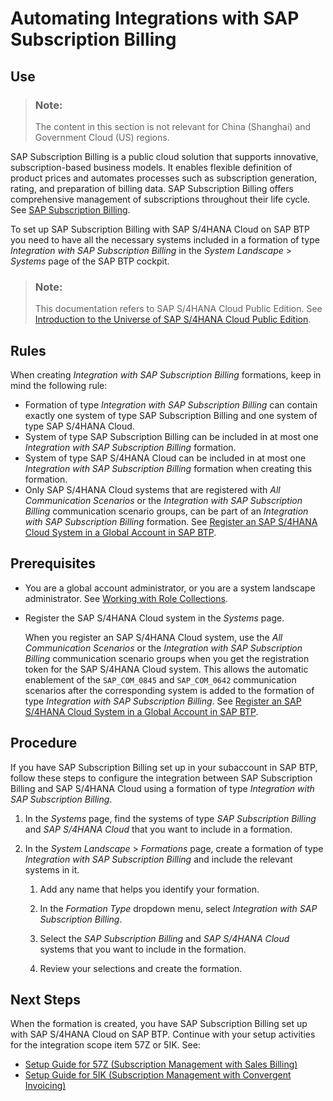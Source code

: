 <!-- loio08f42b2327f6472ba44b9ef9e631450f -->

# Automating Integrations with SAP Subscription Billing



<a name="loio08f42b2327f6472ba44b9ef9e631450f__section_kbh_41c_dwb"/>

## Use

> ### Note:  
> The content in this section is not relevant for China \(Shanghai\) and Government Cloud \(US\) regions.

SAP Subscription Billing is a public cloud solution that supports innovative, subscription-based business models. It enables flexible definition of product prices and automates processes such as subscription generation, rating, and preparation of billing data. SAP Subscription Billing offers comprehensive management of subscriptions throughout their life cycle. See [SAP Subscription Billing](https://help.sap.com/docs/subscription-billing/feature-overview/sap-subscription-billing).

To set up SAP Subscription Billing with SAP S/4HANA Cloud on SAP BTP you need to have all the necessary systems included in a formation of type *Integration with SAP Subscription Billing* in the *System Landscape* \> *Systems* page of the SAP BTP cockpit.

> ### Note:  
> This documentation refers to SAP S/4HANA Cloud Public Edition. See [Introduction to the Universe of SAP S/4HANA Cloud Public Edition](https://help.sap.com/docs/SAP_S4HANA_CLOUD/f77dde055ecb4541b57787d362c46a36/2962fce53eef47b4b3a8e6c945adafbe.html).



<a name="loio08f42b2327f6472ba44b9ef9e631450f__section_lmn_xwk_lcc"/>

## Rules

When creating *Integration with SAP Subscription Billing* formations, keep in mind the following rule:

-   Formation of type *Integration with SAP Subscription Billing* can contain exactly one system of type SAP Subscription Billing and one system of type SAP S/4HANA Cloud.
-   System of type SAP Subscription Billing can be included in at most one *Integration with SAP Subscription Billing* formation.
-   System of type SAP S/4HANA Cloud can be included in at most one *Integration with SAP Subscription Billing* formation when creating this formation.
-   Only SAP S/4HANA Cloud systems that are registered with *All Communication Scenarios* or the *Integration with SAP Subscription Billing* communication scenario groups, can be part of an *Integration with SAP Subscription Billing* formation. See [Register an SAP S/4HANA Cloud System in a Global Account in SAP BTP](register-an-sap-s-4hana-cloud-system-in-a-global-account-in-sap-btp-28171b6.md).




<a name="loio08f42b2327f6472ba44b9ef9e631450f__section_znb_p1c_dwb"/>

## Prerequisites

-   You are a global account administrator, or you are a system landscape administrator. See [Working with Role Collections](../50-administration-and-ops/working-with-role-collections-393ea0b.md).

-   Register the SAP S/4HANA Cloud system in the *Systems* page.

    When you register an SAP S/4HANA Cloud system, use the *All Communication Scenarios* or the *Integration with SAP Subscription Billing* communication scenario groups when you get the registration token for the SAP S/4HANA Cloud system. This allows the automatic enablement of the `SAP_COM_0845` and `SAP_COM_0642` communication scenarios after the corresponding system is added to the formation of type *Integration with SAP Subscription Billing*. See [Register an SAP S/4HANA Cloud System in a Global Account in SAP BTP](register-an-sap-s-4hana-cloud-system-in-a-global-account-in-sap-btp-28171b6.md).




<a name="loio08f42b2327f6472ba44b9ef9e631450f__section_v4q_p1c_dwb"/>

## Procedure

If you have SAP Subscription Billing set up in your subaccount in SAP BTP, follow these steps to configure the integration between SAP Subscription Billing and SAP S/4HANA Cloud using a formation of type *Integration with SAP Subscription Billing*.

1.  In the *Systems* page, find the systems of type *SAP Subscription Billing* and *SAP S/4HANA Cloud* that you want to include in a formation.

2.  In the *System Landscape* \> *Formations* page, create a formation of type *Integration with SAP Subscription Billing* and include the relevant systems in it.

    1.  Add any name that helps you identify your formation.

    2.  In the *Formation Type* dropdown menu, select *Integration with SAP Subscription Billing*.

    3.  Select the *SAP Subscription Billing* and *SAP S/4HANA Cloud* systems that you want to include in the formation.

    4.  Review your selections and create the formation.





<a name="loio08f42b2327f6472ba44b9ef9e631450f__section_bbm_s3m_vvb"/>

## Next Steps

When the formation is created, you have SAP Subscription Billing set up with SAP S/4HANA Cloud on SAP BTP. Continue with your setup activities for the integration scope item 57Z or 5IK. See:

-   [Setup Guide for 57Z \(Subscription Management with Sales Billing\)](https://support.sap.com/content/dam/SAAP/Sol_Pack/S4C/Library/Setup/57Z_Set-Up_EN_XX.pdf)
-   [Setup Guide for 5IK \(Subscription Management with Convergent Invoicing\)](https://support.sap.com/content/dam/SAAP/Sol_Pack/S4C/Library/Setup/5IK_Set-Up_EN_XX.pdf)

